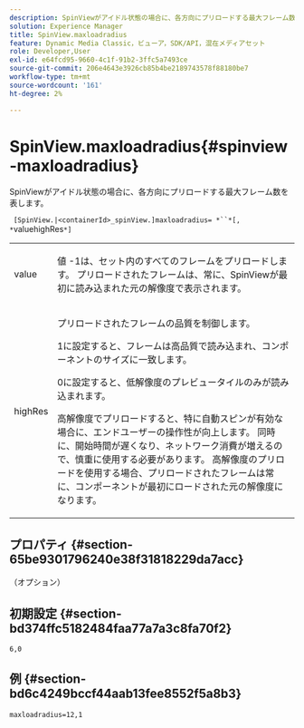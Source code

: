 ```yaml
---
description: SpinViewがアイドル状態の場合に、各方向にプリロードする最大フレーム数を表します。
solution: Experience Manager
title: SpinView.maxloadradius
feature: Dynamic Media Classic，ビューア，SDK/API，混在メディアセット
role: Developer,User
exl-id: e64fcd95-9660-4c1f-91b2-3ffc5a7493ce
source-git-commit: 206e4643e3926cb85b4be2189743578f88180be7
workflow-type: tm+mt
source-wordcount: '161'
ht-degree: 2%

---
```


# SpinView.maxloadradius{#spinview-maxloadradius}

SpinViewがアイドル状態の場合に、各方向にプリロードする最大フレーム数を表します。

` [SpinView.|<containerId>_spinView.]maxloadradius= *``*[, *`valuehighRes`*]`

<table id="table_06BEA037FA82467CAA88D1CA62AE972E"> 
 <tbody> 
  <tr> 
   <td colname="col1"> <p> <span class="codeph"><span class="varname"> value</span></span> </p> </td> 
   <td colname="col2"> <p> 値<span class="codeph"> -1</span>は、セット内のすべてのフレームをプリロードします。 プリロードされたフレームは、常に、SpinViewが最初に読み込まれた元の解像度で表示されます。 </p> </td> 
  </tr> 
  <tr> 
   <td colname="col1"> <p><span class="codeph"><span class="varname"> highRes</span></span> </p> </td> 
   <td colname="col2"> <p> プリロードされたフレームの品質を制御します。 </p> <p><span class="codeph"> 1</span>に設定すると、フレームは高品質で読み込まれ、コンポーネントのサイズに一致します。 </p> <p><span class="codeph"> 0</span>に設定すると、低解像度のプレビュータイルのみが読み込まれます。 </p> <p>高解像度でプリロードすると、特に自動スピンが有効な場合に、エンドユーザーの操作性が向上します。 同時に、開始時間が遅くなり、ネットワーク消費が増えるので、慎重に使用する必要があります。 高解像度のプリロードを使用する場合、プリロードされたフレームは常に、コンポーネントが最初にロードされた元の解像度になります。 </p> </td> 
  </tr> 
 </tbody> 
</table>

## プロパティ {#section-65be9301796240e38f31818229da7acc}

（オプション）

## 初期設定 {#section-bd374ffc5182484faa77a7a3c8fa70f2}

`6,0`

## 例 {#section-bd6c4249bccf44aab13fee8552f5a8b3}

`maxloadradius=12,1`
